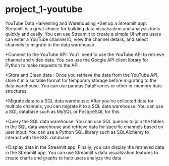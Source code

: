 # project_1-youtube
YouTube Data Harvesting and Warehousing
*Set up a Streamlit app:
                         Streamlit is a great choice for building data visualization and analysis tools quickly and easily. You can use Streamlit to create a simple UI where users can enter a YouTube channel ID, view the channel details, and select channels to migrate to the data warehouse.

*Connect to the YouTube API: 
                         You'll need to use the YouTube API to retrieve channel and video data. You can use the Google API client library for Python to make requests to the API.
    
*Store and Clean data : 
                         Once you retrieve the data from the YouTube API, store it in a suitable format for temporary storage before migrating to the data warehouse. You can use pandas DataFrames or other in-memory data structures.
    
*Migrate data to a SQL data warehouse:
                         After you've collected data for multiple channels, you can migrate it to a SQL data warehouse. You can use a SQL database such as MySQL or PostgreSQL for this.

*Query the SQL data warehouse:
                        You can use SQL queries to join the tables in the SQL data warehouse and retrieve data for specific channels based on user input. You can use a Python SQL library such as SQLAlchemy to interact with the SQL database.

*Display data in the Streamlit app:
                         Finally, you can display the retrieved data in the Streamlit app. You can use Streamlit's data visualization features to create charts and graphs to help users analyze the data.
